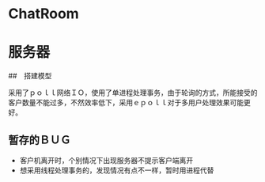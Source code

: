 # ChatRoom

# 服务器

##　搭建模型

采用了ｐｏｌｌ网络ＩＯ，使用了单进程处理事务，由于轮询的方式，所能接受的客户数量不能过多，不然效率低下，采用ｅｐｏｌｌ对于多用户处理效果可能更好。

## 暂存的ＢＵＧ

* 客户机离开时，个别情况下出现服务器不提示客户端离开
* 想采用线程处理事务的，发现情况有点不一样，暂时用进程代替